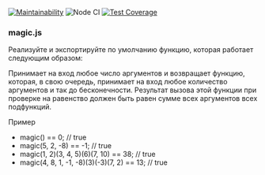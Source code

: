 [![Maintainability](https://api.codeclimate.com/v1/badges/fa9fa266a0ff04227f53/maintainability)](https://codeclimate.com/github/rainstr7/magic/maintainability)
![Node CI](https://github.com/rainstr7/magic/workflows/Node%20CI/badge.svg)
[![Test Coverage](https://api.codeclimate.com/v1/badges/fa9fa266a0ff04227f53/test_coverage)](https://codeclimate.com/github/rainstr7/magic/test_coverage)
<h3>magic.js</h3>

Реализуйте и экспортируйте по умолчанию функцию, которая работает следующим образом:

<p>Принимает на вход любое число аргументов и возвращает функцию, которая, в свою очередь, принимает на вход любое количество аргументов и так до бесконечности.
Результат вызова этой функции при проверке на равенство должен быть равен сумме всех аргументов всех подфункций.</p>

Пример
<ul>
<li>magic() == 0; // true</li>
<li>magic(5, 2, -8) == -1; // true</li>
<li>magic(1, 2)(3, 4, 5)(6)(7, 10) == 38; // true</li>
 <li>magic(4, 8, 1, -1, -8)(3)(-3)(7, 2) == 13; // true</li>
</ul>
